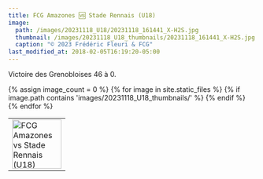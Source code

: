 ```yaml
---
title: FCG Amazones 🆚 Stade Rennais (U18)
image: 
  path: /images/20231118_U18/20231118_161441_X-H2S.jpg
  thumbnail: /images/20231118_U18_thumbnails/20231118_161441_X-H2S.jpg
  caption: "© 2023 Frédéric Fleuri & FCG"
last_modified_at: 2018-02-05T16:19:20-05:00
---
```


Victoire des Grenobloises 46 à 0.

<table>
  <tr>
    {% assign image_count = 0 %}
    {% for image in site.static_files %}
      {% if image.path contains 'images/20231118_U18_thumbnails/' %}
        <td>
          <img src="{{ site.baseurl }}{{ image.path }}" style="width:100px" alt="FCG Amazones vs Stade Rennais (U18)">
        </td>
      {% endif %}
    {% endfor %}
  </tr>
</table>